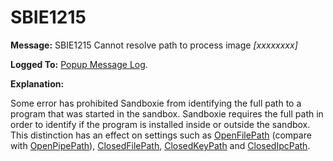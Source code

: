 # SBIE1215

**Message:** SBIE1215 Cannot resolve path to process image _[xxxxxxxx]_

**Logged To:** [Popup Message Log](PopupMessageLog).

**Explanation:**

Some error has prohibited Sandboxie from identifying the full path to a program that was started in the sandbox. Sandboxie requires the full path in order to identify if the program is installed inside or outside the sandbox. This distinction has an effect on settings such as [OpenFilePath](OpenFilePath) (compare with [OpenPipePath](OpenPipePath)), [ClosedFilePath](ClosedFilePath), [ClosedKeyPath](ClosedKeyPath) and [ClosedIpcPath](ClosedIpcPath).
